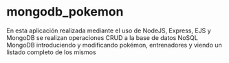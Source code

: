 # mongodb_pokemon

En esta aplicación realizada mediante el uso de NodeJS, Express, EJS y MongoDB se realizan operaciones CRUD a la base de datos NoSQL MongoDB introduciendo y modificando pokémon, entrenadores y viendo un listado completo de los mismos
